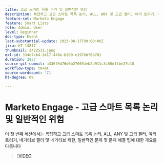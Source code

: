 ```yaml
---
title: 고급 스마트 목록 논리 및 일반적인 위험
description: 복잡하고 고급 스마트 목록 논리, ALL, ANY 및 고급 필터, 여러 트리거, 네거티브 필터 및 네거티브 제한, 일반적인 문제 및 문제 해결 팁 개요
feature-set: Marketo Engage
feature: Smart Lists
role: Admin, User
level: Beginner
doc-type: Event
last-substantial-update: 2023-08-17T00:00:00Z
jira: KT-13817
thumbnail: 3422531.jpeg
exl-id: 334e7cb4-3417-448e-b209-e197bbf0b781
duration: 2937
source-git-commit: a336f9d76d0b270694eb2d911c3c65d1fbe27d40
workflow-type: tm+mt
source-wordcount: '71'
ht-degree: 0%

---
```


# Marketo Engage - 고급 스마트 목록 논리 및 일반적인 위험

이 첫 번째 세션에서는 복잡하고 고급 스마트 목록 논리, ALL, ANY 및 고급 필터, 여러 트리거, 네거티브 필터 및 네거티브 제한, 일반적인 문제 및 문제 해결 팁에 대한 개요를 다룹니다

>[!VIDEO](https://video.tv.adobe.com/v/3422531/?learn=on)
